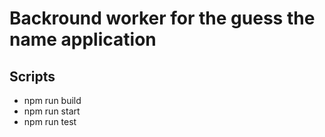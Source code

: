 # Backround worker for the guess the name application

## Scripts

- npm run build
- npm run start
- npm run test